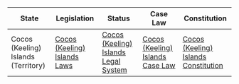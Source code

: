 | State                               | Legislation                                                                                                                                                     | Status                                                                                                                                                      | Case Law                                                                                                        | Constitution                                                                                    |
|-------------------------------------|------------------------------------------------------------------------------------------------------------------------------------------------------------------|-------------------------------------------------------------------------------------------------------------------------------------------------------------|----------------------------------------------------------------------------------------------------------------|-------------------------------------------------------------------------------------------------|
| Cocos (Keeling) Islands (Territory) | [Cocos (Keeling) Islands Laws](https://www.legislation.gov.au/Browse/ByTitle/Cocos(Keeling)IslandsLaws)                                                      | [Cocos (Keeling) Islands Legal System](https://www.ag.gov.au/integrity/systems/federal-justice-system)                                                      | [Cocos (Keeling) Islands Case Law](https://www.austlii.edu.au/cgi-bin/viewdb/au/cases/cth/CKIHC/) | [Cocos (Keeling) Islands Constitution](https://www.legislation.gov.au/Details/C2016Q00020) |